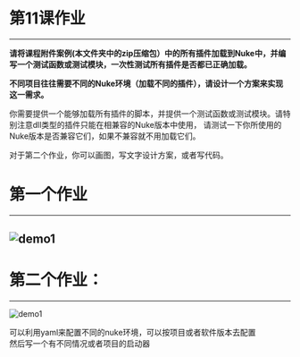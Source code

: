 # 第11课作业
---
**请将课程附件案例(本文件夹中的zip压缩包）中的所有插件加载到Nuke中，并编写一个测试函数或测试模块，一次性测试所有插件是否都已正确加载。**

**不同项目往往需要不同的Nuke环境（加载不同的插件），请设计一个方案来实现这一需求。**

你需要提供一个能够加载所有插件的脚本，并提供一个测试函数或测试模块。请特别注意dll类型的插件只能在相兼容的Nuke版本中使用，
请测试一下你所使用的Nuke版本是否兼容它们，如果不兼容就不用加载它们。

对于第二个作业，你可以画图，写文字设计方案，或者写代码。

# 第一个作业
-----
![demo1](https://i.loli.net/2020/04/18/hM3X2JRcZCxv6Ek.gif)  
----
# 第二个作业：
------
![demo1](https://i.loli.net/2020/04/18/3Aatw2X4sOPKYfh.png)

可以利用yaml来配置不同的nuke环境，可以按项目或者软件版本去配置  
然后写一个有不同情况或者项目的启动器

